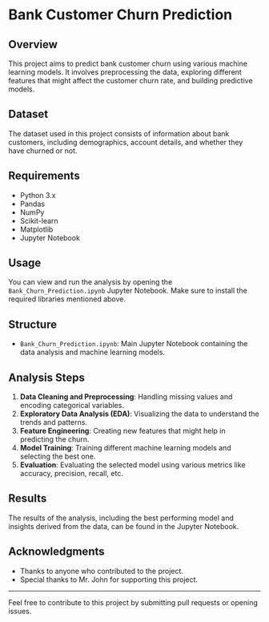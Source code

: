 # Bank Customer Churn Prediction

## Overview
This project aims to predict bank customer churn using various machine learning models. It involves preprocessing the data, exploring different features that might affect the customer churn rate, and building predictive models.

## Dataset
The dataset used in this project consists of information about bank customers, including demographics, account details, and whether they have churned or not.

## Requirements
- Python 3.x
- Pandas
- NumPy
- Scikit-learn
- Matplotlib
- Jupyter Notebook

## Usage
You can view and run the analysis by opening the `Bank_Churn_Prediction.ipynb` Jupyter Notebook. Make sure to install the required libraries mentioned above.

## Structure
- `Bank_Churn_Prediction.ipynb`: Main Jupyter Notebook containing the data analysis and machine learning models.

## Analysis Steps
1. **Data Cleaning and Preprocessing**: Handling missing values and encoding categorical variables.
2. **Exploratory Data Analysis (EDA)**: Visualizing the data to understand the trends and patterns.
3. **Feature Engineering**: Creating new features that might help in predicting the churn.
4. **Model Training**: Training different machine learning models and selecting the best one.
5. **Evaluation**: Evaluating the selected model using various metrics like accuracy, precision, recall, etc.

## Results
The results of the analysis, including the best performing model and insights derived from the data, can be found in the Jupyter Notebook.


## Acknowledgments
- Thanks to anyone who contributed to the project.
- Special thanks to Mr. John for supporting this project.

---

Feel free to contribute to this project by submitting pull requests or opening issues.
